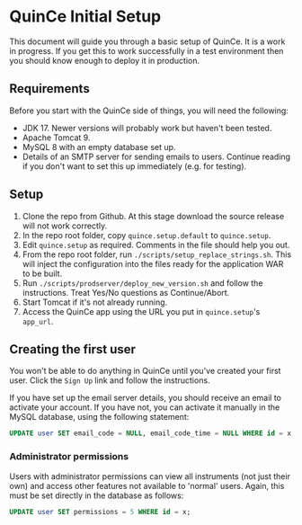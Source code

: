 # QuinCe Initial Setup
This document will guide you through a basic setup of QuinCe. It is a work
in progress.
If you get this to work successfully in a test environment then you should
know enough to deploy it in production.

## Requirements
Before you start with the QuinCe side of things, you will need the following:

- JDK 17. Newer versions will probably work but haven't been tested.
- Apache Tomcat 9.
- MySQL 8 with an empty database set up.
- Details of an SMTP server for sending emails to users. Continue reading if
you don't want to set this up immediately (e.g. for testing).

## Setup
1. Clone the repo from Github. At this stage download the source release will
not work correctly.
2. In the repo root folder, copy `quince.setup.default` to `quince.setup`.
3. Edit `quince.setup` as required. Comments in the file should help you out.
4. From the repo root folder, run `./scripts/setup_replace_strings.sh`.
This will inject the configuration into the files ready for the application WAR
to be built.
5. Run `./scripts/prodserver/deploy_new_version.sh` and follow the instructions.
Treat Yes/No questions as Continue/Abort.
6. Start Tomcat if it's not already running.
7. Access the QuinCe app using the URL you put in `quince.setup`'s `app_url`.

## Creating the first user
You won't be able to do anything in QuinCe until you've created your first user.
Click the `Sign Up` link and follow the instructions.

If you have set up the email server details, you should receive an email to
activate your account. If you have not, you can activate it manually in the
MySQL database, using the following statement:

```sql
UPDATE user SET email_code = NULL, email_code_time = NULL WHERE id = x;
```
### Administrator permissions
Users with administrator permissions can view all instruments (not just their
own) and access other features not available to 'normal' users. Again, this
must be set directly in the database as follows:

```sql
UPDATE user SET permissions = 5 WHERE id = x;
```

